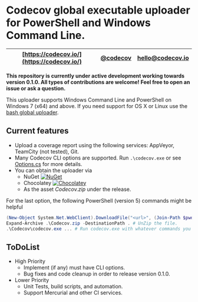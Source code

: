 # Codecov global executable uploader for PowerShell and Windows Command Line.

| [https://codecov.io/](https://codecov.io/) | [@codecov](https://twitter.com/codecov) | [hello@codecov.io](mailto:hello@codecov.io) |
| ------------------------ | ------------- | --------------------- |

**This repository is currently under active development working towards version 0.1.0. All types of contributions are welcome! Feel free to open an issue or ask a question.**

This uploader supports Windows Command Line and PowerShell on Windows 7 (x64) and above. If you need support for OS X or Linux use the [bash global uploader](https://github.com/codecov/codecov-bash).

## Current features

- Upload a coverage report using the following services: AppVeyor, TeamCity (not tested), Git.
- Many Codecov CLI options are supported. Run `.\codecov.exe` or see [Options.cs](https://github.com/codecov/codecov-exe/blob/master/source/codecov/codecov/Program/Options.cs) for more details.
- You can obtain the uploader via
	- NuGet [![NuGet](https://img.shields.io/nuget/v/Codecov.svg)](https://www.nuget.org/packages/Codecov/)
	- Chocolatey [![Chocolatey](https://img.shields.io/chocolatey/v/codecov.svg)](https://chocolatey.org/packages/codecov/0.2.0-beta)
	- As the asset *Codecov.zip* under the release.

For the last option, the following PowerShell (version 5) commands might be helpful

```PowerShell
(New-Object System.Net.WebClient).DownloadFile("<url>", (Join-Path $pwd "Codecov.zip")) # Download Codecov.zip from github release.
Expand-Archive .\Codecov.zip -DestinationPath . # UnZip the file.
.\Codecov\codecov.exe ... # Run codecov.exe with whatever commands you need.
```

## ToDoList

- High Priority
    - Implement (if any) must have CLI options.
    - Bug fixes and code cleanup in order to release version 0.1.0.
- Lower Priority
    - Unit Tests, build scripts, and automation.
    - Support Mercurial and other CI services.